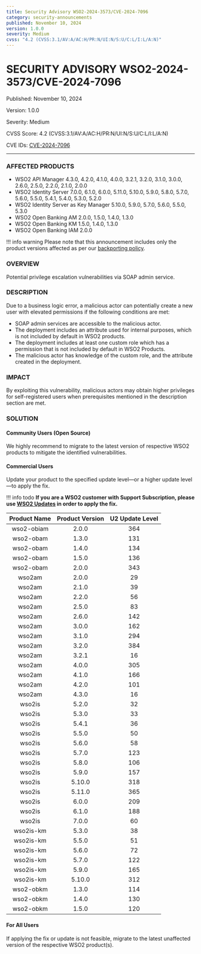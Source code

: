 ```yaml
---
title: Security Advisory WSO2-2024-3573/CVE-2024-7096
category: security-announcements
published: November 10, 2024
version: 1.0.0
severity: Medium
cvss: "4.2 (CVSS:3.1/AV:A/AC:H/PR:N/UI:N/S:U/C:L/I:L/A:N)"
---
```


# SECURITY ADVISORY WSO2-2024-3573/CVE-2024-7096

<p class="doc-info">Published: November 10, 2024</p>
<p class="doc-info">Version: 1.0.0</p>
<p class="doc-info">Severity: Medium</p>
<p class="doc-info">CVSS Score: 4.2 (CVSS:3.1/AV:A/AC:H/PR:N/UI:N/S:U/C:L/I:L/A:N)</p>
<p class="doc-info">CVE IDs: <a href="https://www.cve.org/CVERecord?id=CVE-2024-7096">CVE-2024-7096</a></p>

---

### AFFECTED PRODUCTS
* WSO2 API Manager 4.3.0, 4.2.0, 4.1.0, 4.0.0, 3.2.1, 3.2.0, 3.1.0, 3.0.0, 2.6.0, 2.5.0, 2.2.0, 2.1.0, 2.0.0
* WSO2 Identity Server 7.0.0, 6.1.0, 6.0.0, 5.11.0, 5.10.0, 5.9.0, 5.8.0, 5.7.0, 5.6.0, 5.5.0, 5.4.1, 5.4.0, 5.3.0, 5.2.0
* WSO2 Identity Server as Key Manager 5.10.0, 5.9.0, 5.7.0, 5.6.0, 5.5.0, 5.3.0
* WSO2 Open Banking AM 2.0.0, 1.5.0, 1.4.0, 1.3.0
* WSO2 Open Banking KM 1.5.0, 1.4.0, 1.3.0
* WSO2 Open Banking IAM 2.0.0

!!! info warning
    Please note that this announcement includes only the product versions affected as per our [backporting policy](https://security.docs.wso2.com/en/latest/security-processes/vulnerability-management-process/#backport-policy).



### OVERVIEW
Potential privilege escalation vulnerabilities via SOAP admin service.


### DESCRIPTION
Due to a business logic error, a malicious actor can potentially create a new user with elevated permissions if the following conditions are met:

* SOAP admin services are accessible to the malicious actor.
* The deployment includes an attribute used for internal purposes, which is not included by default in WSO2 products.
* The deployment includes at least one custom role which has a permission that is not included by default in WSO2 Products.
* The malicious actor has knowledge of the custom role, and the attribute created in the deployment.

### IMPACT
By exploiting this vulnerability, malicious actors may obtain higher privileges for self-registered users when prerequisites mentioned in the description section are met.

### SOLUTION

#### Community Users (Open Source)
We highly recommend to migrate to the latest version of respective WSO2 products to mitigate the identified vulnerabilities.


#### Commercial Users
Update your product to the specified update level—or a higher update level—to apply the fix.

!!! info todo
    **If you are a WSO2 customer with Support Subscription, please use [WSO2 Updates](https://wso2.com/updates/) in order to apply the fix.**

| Product Name | Product Version | U2 Update Level |
|:------------:|:---------------:|:---------------:|
| wso2-obiam   | 2.0.0           | 364             |
| wso2-obam    | 1.3.0           | 131             |
| wso2-obam    | 1.4.0           | 134             |
| wso2-obam    | 1.5.0           | 136             |
| wso2-obam    | 2.0.0           | 343             |
| wso2am       | 2.0.0           | 29              |
| wso2am       | 2.1.0           | 39              |
| wso2am       | 2.2.0           | 56              |
| wso2am       | 2.5.0           | 83              |
| wso2am       | 2.6.0           | 142             |
| wso2am       | 3.0.0           | 162             |
| wso2am       | 3.1.0           | 294             |
| wso2am       | 3.2.0           | 384             |
| wso2am       | 3.2.1           | 16              |
| wso2am       | 4.0.0           | 305             |
| wso2am       | 4.1.0           | 166             |
| wso2am       | 4.2.0           | 101             |
| wso2am       | 4.3.0           | 16              |
| wso2is       | 5.2.0           | 32              |
| wso2is       | 5.3.0           | 33              |
| wso2is       | 5.4.1           | 36              |
| wso2is       | 5.5.0           | 50              |
| wso2is       | 5.6.0           | 58              |
| wso2is       | 5.7.0           | 123             |
| wso2is       | 5.8.0           | 106             |
| wso2is       | 5.9.0           | 157             |
| wso2is       | 5.10.0          | 318             |
| wso2is       | 5.11.0          | 365             |
| wso2is       | 6.0.0           | 209             |
| wso2is       | 6.1.0           | 188             |
| wso2is       | 7.0.0           | 60              |
| wso2is-km    | 5.3.0           | 38              |
| wso2is-km    | 5.5.0           | 51              |
| wso2is-km    | 5.6.0           | 72              |
| wso2is-km    | 5.7.0           | 122             |
| wso2is-km    | 5.9.0           | 165             |
| wso2is-km    | 5.10.0          | 312             |
| wso2-obkm    | 1.3.0           | 114             |
| wso2-obkm    | 1.4.0           | 130             |
| wso2-obkm    | 1.5.0           | 120             |

#### For All Users
If applying the fix or update is not feasible, migrate to the latest unaffected version of the respective WSO2 product(s).
